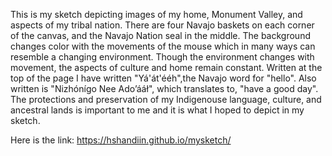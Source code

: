 This is my sketch depicting images of my home, Monument Valley, and aspects of my tribal nation. There are four Navajo baskets on each corner of the canvas, and the Navajo Nation seal in the middle. The background changes color with the movements of the mouse which in many ways can resemble a changing environment. Though the environment changes with movement, the aspects of culture and home remain constant. Written at the top of the page I have written "Yá'át'ééh",the Navajo word for "hello". Also written is "Nizhónígo Nee Ado’ááł", which translates to, "have a good day". The protections and preservation of my Indigenouse language, culture, and ancestral lands is important to me and it is what I hoped to depict in my sketch. 

Here is the link:  https://hshandiin.github.io/mysketch/ 

